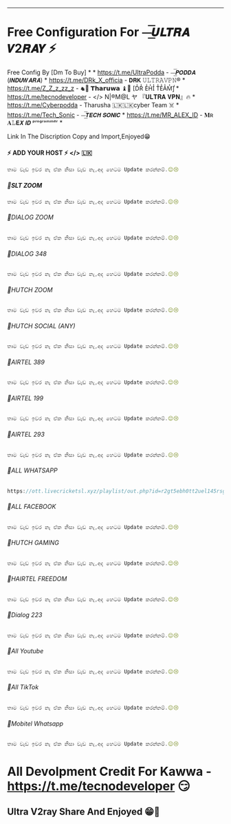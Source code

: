 
---

# Free Configuration For ⏤͟͞𝙐𝙇𝙏𝙍𝘼 𝙑2𝙍𝘼𝙔 ⚡️

 Free Config By [Dm To Buy]
*
                  * https://t.me/UltraPodda      - ⏤͟͞𝙋𝙊𝘿𝘿𝘼 (𝙄𝙉𝘿𝙐𝙒𝘼𝙍𝘼)
                  * https://t.me/DRk_X_officia   - 𝗗𝗥𝗞 𝚄𝙻𝚃𝚁𝙰𝚅𝙿𝙽®
                  * https://t.me/Z_Z_z_zz_z      - ♞👹 𝗧𝗵𝗮𝗿𝘂𝘄𝗮 ♝🐚 [D̾R̾ E̾H̾I̾ T̾E̾A̾M̾]̾
                  * https://t.me/tecnodeveloper  - </> N|®M@L ヤ 『𝐔𝐋𝐓𝐑𝐀 𝐕𝐏𝐍』🔥
                  * https://t.me/Cyberpodda      - Tharusha 🇱🇰🇱🇰cyber Team ☠️
                  * https://t.me/Tech_Sonic      - ⏤͟͞𝙏𝙀𝘾𝙃 𝙎𝙊𝙉𝙄𝘾
                  * https://t.me/MR_ALEX_ID      - 𝐌ʀ 𝐀𝙻𝗘𝙓 𝙄𝘿 ᵖʳᵒᵍʳᵃᵐᵐᵉʳ
*

 Link In The Discription Copy and Import,Enjoyed😁

#### ⚡️ ADD YOUR HOST ⚡️ </> 🇱🇰
```javascript
තාම වැඩ ඉවර නැ ඒක නිසා වැඩ නැ,අද හෙටම Update කරන්නම්.😌😢
```
##### 👻SLT ZOOM

```javascript
තාම වැඩ ඉවර නැ ඒක නිසා වැඩ නැ,අද හෙටම Update කරන්නම්.😌😢
```
###### 👻DIALOG ZOOM

```javascript
තාම වැඩ ඉවර නැ ඒක නිසා වැඩ නැ,අද හෙටම Update කරන්නම්.😌😢
```
###### 👻DIALOG 348

```javascript
තාම වැඩ ඉවර නැ ඒක නිසා වැඩ නැ,අද හෙටම Update කරන්නම්.😌😢
```
###### 👻HUTCH ZOOM

```javascript
තාම වැඩ ඉවර නැ ඒක නිසා වැඩ නැ,අද හෙටම Update කරන්නම්.😌😢
```
###### 👻HUTCH SOCIAL (ANY)

```javascript
තාම වැඩ ඉවර නැ ඒක නිසා වැඩ නැ,අද හෙටම Update කරන්නම්.😌😢
```

###### 👻AIRTEL 389

```javascript
තාම වැඩ ඉවර නැ ඒක නිසා වැඩ නැ,අද හෙටම Update කරන්නම්.😌😢
```
###### 👻AIRTEL 199 

```javascript
තාම වැඩ ඉවර නැ ඒක නිසා වැඩ නැ,අද හෙටම Update කරන්නම්.😌😢
```
###### 👻AIRTEL 293

```javascript
තාම වැඩ ඉවර නැ ඒක නිසා වැඩ නැ,අද හෙටම Update කරන්නම්.😌😢
```

###### 👻ALL WHATSAPP

```javascript
https://ott.livecricketsl.xyz/playlist/out.php?id=r2gt5ebh0tt2uel145rsgtt0h
```
###### 👻ALL FACEBOOK

```javascript
තාම වැඩ ඉවර නැ ඒක නිසා වැඩ නැ,අද හෙටම Update කරන්නම්.😌😢
```
###### 👻HUTCH GAMING 

```javascript
තාම වැඩ ඉවර නැ ඒක නිසා වැඩ නැ,අද හෙටම Update කරන්නම්.😌😢
```
###### 👻HAIRTEL FREEDOM 

```javascript
තාම වැඩ ඉවර නැ ඒක නිසා වැඩ නැ,අද හෙටම Update කරන්නම්.😌😢
```
###### 👻Dialog 223

```javascript
තාම වැඩ ඉවර නැ ඒක නිසා වැඩ නැ,අද හෙටම Update කරන්නම්.😌😢
```
###### 👻All Youtube

```javascript
තාම වැඩ ඉවර නැ ඒක නිසා වැඩ නැ,අද හෙටම Update කරන්නම්.😌😢
```
###### 👻All TikTok

```javascript
තාම වැඩ ඉවර නැ ඒක නිසා වැඩ නැ,අද හෙටම Update කරන්නම්.😌😢
```
###### 👻Mobitel Whatsapp

```javascript
තාම වැඩ ඉවර නැ ඒක නිසා වැඩ නැ,අද හෙටම Update කරන්නම්.😌😢
```
# All Devolpment Credit For Kawwa - https://t.me/tecnodeveloper 😏

## Ultra V2ray Share And Enjoyed 😁👻
